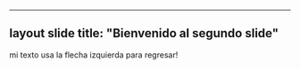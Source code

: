 ------
layout slide
title: "Bienvenido al segundo slide"
------
mi texto
usa la flecha izquierda para regresar!
